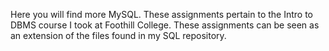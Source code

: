 Here you will find more MySQL. These assignments pertain to the Intro to DBMS course I took at Foothill College. These assignments can be seen as an extension of the files found in my SQL repository.
